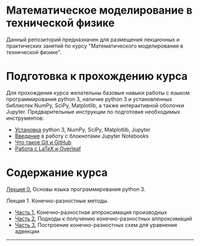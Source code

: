 # Математическое моделирование в технической физике

Данный репозиторий предназначен для размещения лекционных и практических занятий по курсу "Математического моделирования в технической физике".

# Подготовка к прохождению курса
Для прохождения курса желательны базовые навыки работы с языком программирования python 3, наличие python 3 и установленных библиотек NumPy, SciPy, Matplotlib, а также интерактивной оболочки Jupyter. Предварительные инструкции по подготовке необходимых инструментов:
 * [Установка](https://github.com/yakovenko-ivan/Mat_Model_for_Tech_Phys/blob/master/files/prepare/Install.md) python 3, NumPy, SciPy, Matplotlib, Jupyter 
 * [Введение](https://github.com/yakovenko-ivan/Mat_Model_for_Tech_Phys/blob/master/files/prepare/Jupyter_intro.md) в работу с блокнотами Jupyter Notebooks
 * [Что такое Git и GitHub](https://github.com/yakovenko-ivan/Mat_Model_for_Tech_Phys/blob/master/files/prepare/Git_intro.md)
 * [Работа с LaTeX и Overleaf](https://github.com/yakovenko-ivan/Mat_Model_for_Tech_Phys/blob/master/files/prepare/Overleaf.md)
 
 # Содержание курса
 [Лекция 0.](https://nbviewer.jupyter.org/github/yakovenko-ivan/Mat_Model_for_Tech_Phys/blob/5b39210baee9a5326c6fd725f15e090b512b2585/files/Lesson_0/Lesson_0.ipynb?flush_cache=true) Основы языка программирования python 3. 
 
 Лекция 1. Конечно-разностные методы.  
  * [Часть 1.](https://nbviewer.jupyter.org/github/yakovenko-ivan/Mat_Model_for_Tech_Phys/blob/5b39210baee9a5326c6fd725f15e090b512b2585/files/Lesson_1/Lesson_1_1.ipynb?flush_cache=true) Конечно-разностная аппроксимация производных
  * [Часть 2.](https://nbviewer.jupyter.org/github/yakovenko-ivan/Mat_Model_for_Tech_Phys/blob/5b39210baee9a5326c6fd725f15e090b512b2585/files/Lesson_1/Lesson_1_2.ipynb?flush_cache=true) Подходы к  получению конечно-разностных аппроксимаций
  * [Часть 3.](https://nbviewer.jupyter.org/github/yakovenko-ivan/Mat_Model_for_Tech_Phys/blob/5b39210baee9a5326c6fd725f15e090b512b2585/files/Lesson_1/Lesson_1_3.ipynb?flush_cache=true) Построение конечно-разностных схем для уравнения адвекции 
  
 ___

